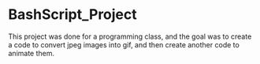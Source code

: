 # BashScript_Project
This project was done for a programming class, and the goal was to create a code to convert jpeg images into gif, and then create another code to animate them.
